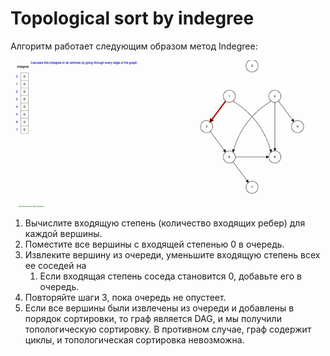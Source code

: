 # Topological sort by indegree

Алгоритм работает следующим образом метод Indegree:

<img src="./topsort_indegree.gif" alt="topsort">

1. Вычислите входящую степень (количество входящих ребер) для каждой вершины.
1. Поместите все вершины с входящей степенью 0 в очередь.
1. Извлеките вершину из очереди, уменьшите входящую степень всех ее соседей на
    1. Если входящая степень соседа становится 0, добавьте его в очередь.
1. Повторяйте шаги 3, пока очередь не опустеет.
1. Если все вершины были извлечены из очереди и добавлены в порядок сортировки,
   то граф является DAG, и мы получили топологическую сортировку. В противном
   случае, граф содержит циклы, и топологическая сортировка невозможна.
